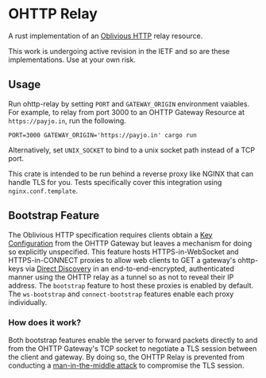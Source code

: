 # OHTTP Relay

A rust implementation of an [Oblivious
HTTP](https://ietf-wg-ohai.github.io/oblivious-http/draft-ietf-ohai-ohttp.html) relay resource.

This work is undergoing active revision in the IETF and so are these
implementations.  Use at your own risk.

## Usage

Run ohttp-relay by setting `PORT` and `GATEWAY_ORIGIN` environment vaiables. For example, to relay from port 3000 to an OHTTP Gateway Resource at `https://payjo.in`, run the following.

```console
PORT=3000 GATEWAY_ORIGIN='https://payjo.in' cargo run
```

Alternatively, set `UNIX_SOCKET` to bind to a unix socket path instead of a TCP port.

This crate is intended to be run behind a reverse proxy like NGINX that can handle TLS for you. Tests specifically cover this integration using `nginx.conf.template`.

## Bootstrap Feature

The Oblivious HTTP specification requires clients obtain a [Key Configuration](https://www.ietf.org/rfc/rfc9458.html#name-key-configuration) from the OHTTP Gateway but leaves a mechanism for doing so explicitly unspecified. This feature hosts HTTPS-in-WebSocket and HTTPS-in-CONNECT proxies to allow web clients to GET a gateway's ohttp-keys via [Direct Discovery](https://datatracker.ietf.org/doc/html/draft-ietf-privacypass-key-consistency-01#name-direct-discovery) in an end-to-end-encrypted, authenticated manner using the OHTTP relay as a tunnel so as not to reveal their IP address. The `bootstrap` feature to host these proxies is enabled by default. The `ws-bootstrap` and `connect-bootstrap` features enable each proxy individually.

### How does it work?

Both bootstrap features enable the server to forward packets directly to and from the OHTTP Gateway's TCP socket to negotiate a TLS session between the client and gateway. By doing so, the OHTTP Relay is prevented from conducting a [man-in-the-middle attack](https://en.wikipedia.org/wiki/Man-in-the-middle_attack) to compromise the TLS session.
